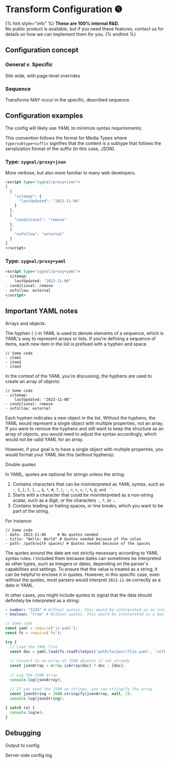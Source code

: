 # Transform Configuration ❺

{% hint style="info" %}
**These are 100% internal R\&D.**\
No public product is available, but if you need these features, contact us for details on how we can implement them for you.&#x20;
{% endhint %}

## Configuration concept

### General v. Specific

Site wide, with page-level overrides

### Sequence

Transforms MAY occur in the specific, described sequence.&#x20;





## Configuration examples

The config will likely use YAML to minimize syntax requrirements;&#x20;

This convention follows the format for Media Types where `type/subtype+suffix` signifies that the content is a subtype that follows the serialization format of the suffix (in this case, JSON).

### Type: `sygnal/proxy+json`

More verbose, but also more familiar to many web developers.&#x20;

```html
<script type="sygnal/proxy+json">
[
  {
    "sitemap": {
      "lastUpdated": "2023-11-06"
    }
  },
  {
    "conditional": "remove"
  },
  {
    "nofollow": "external"
  }
]
</script>
```



### Type: `sygnal/proxy+yaml`

```html
<script type="sygnal/proxy+yaml">
- sitemap:
    lastUpdated: "2023-11-06"
- conditional: remove
- nofollow: external
</script>
```

## Important YAML notes

Arrays and objects.

The hyphen (`-`) in YAML is used to denote elements of a sequence, which is YAML's way to represent arrays or lists. If you're defining a sequence of items, each new item in the list is prefixed with a hyphen and space.

```
// Some code
- item1
- item2
- item3

```

In the context of the YAML you're discussing, the hyphens are used to create an array of objects:

```
// Some code
- sitemap:
    lastUpdated: "2023-11-06"
- conditional: remove
- nofollow: external

```

Each hyphen indicates a new object in the list. Without the hyphens, the YAML would represent a single object with multiple properties, not an array. If you were to remove the hyphens and still want to keep the structure as an array of objects, you would need to adjust the syntax accordingly, which would not be valid YAML for an array.

However, if your goal is to have a single object with multiple properties, you would format your YAML like this (without hyphens):

Double quotes

In YAML, quotes are optional for strings unless the string:

1. Contains characters that can be misinterpreted as YAML syntax, such as `:`, `{`, `}`, `[`, `]`, `,`, `&`, `*`, `#`, `?`, `|`, `-`, `<`, `>`, `=`, `!`, `%`, `@`, ` and `` `.
2. Starts with a character that could be misinterpreted as a non-string scalar, such as a digit, or the characters `-`, `?`, or `:`.
3. Contains leading or trailing spaces, or line breaks, which you want to be part of the string.

For instance:

```
// Some code
- date: 2023-11-06     # No quotes needed
- title: "Hello: World" # Quotes needed because of the colon
- path: /path/with spaces/ # Quotes needed because of the spaces

```

The quotes around the date are not strictly necessary according to YAML syntax rules. I included them because dates can sometimes be interpreted as other types, such as integers or dates, depending on the parser's capabilities and settings. To ensure that the value is treated as a string, it can be helpful to enclose it in quotes. However, in this specific case, even without the quotes, most parsers would interpret `2023-11-06` correctly as a date in YAML.

In other cases, you might include quotes to signal that the data should definitely be interpreted as a string:&#x20;

```yaml
- number: "1234" # Without quotes, this would be interpreted as an integer.
- boolean: "true" # Without quotes, this would be interpreted as a boolean.
```



```javascript
// Some code
const yaml = require('js-yaml');
const fs = require('fs');

try {
  // Load the YAML file
  const doc = yaml.load(fs.readFileSync('path/to/your/file.yaml', 'utf8'));
  
  // Convert to an array of JSON objects if not already
  const jsonArray = Array.isArray(doc) ? doc : [doc];
  
  // Log the JSON array
  console.log(jsonArray);

  // If you need the JSON as strings, you can stringify the array
  const jsonString = JSON.stringify(jsonArray, null, 2);
  console.log(jsonString);
  
} catch (e) {
  console.log(e);
}
```

## Debugging

Output to config

Server-side config log










